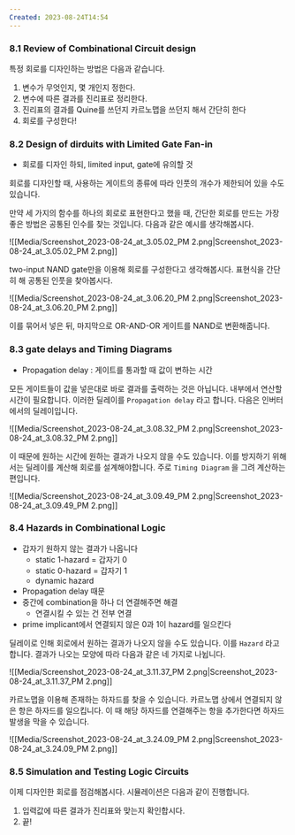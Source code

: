 ```yaml
---
Created: 2023-08-24T14:54
---
```

### 8.1 Review of Combinational Circuit design

특정 회로를 디자인하는 방법은 다음과 같습니다.

1. 변수가 무엇인지, 몇 개인지 정한다.
2. 변수에 따른 결과를 진리표로 정리한다.
3. 진리표의 결과를 Quine를 쓰던지 카르노맵을 쓰던지 해서 간단히 한다
4. 회로를 구성한다!

### 8.2 Design of dirduits with Limited Gate Fan-in

- 회로를 디자인 하되, limited input, gate에 유의할 것

회로를 디자인할 때, 사용하는 게이트의 종류에 따라 인풋의 개수가 제한되어 있을 수도 있습니다.

만약 세 가지의 함수를 하나의 회로로 표현한다고 했을 때, 간단한 회로를 만드는 가장 좋은 방법은 공통된 인수를 찾는 것입니다. 다음과 같은 예시를 생각해봅시다.

![[Media/Screenshot_2023-08-24_at_3.05.02_PM 2.png|Screenshot_2023-08-24_at_3.05.02_PM 2.png]]

two-input NAND gate만을 이용해 회로를 구성한다고 생각해봅시다. 표현식을 간단히 해 공통된 인풋을 찾아봅시다.

![[Media/Screenshot_2023-08-24_at_3.06.20_PM 2.png|Screenshot_2023-08-24_at_3.06.20_PM 2.png]]

이를 묶어서 넣은 뒤, 마지막으로 OR-AND-OR 게이트를 NAND로 변환해줍니다.

### 8.3 gate delays and Timing Diagrams

- Propagation delay : 게이트를 통과할 때 값이 변하는 시간

모든 게이트들이 값을 넣은대로 바로 결과를 출력하는 것은 아닙니다. 내부에서 연산할 시간이 필요합니다. 이러한 딜레이를 `Propagation delay` 라고 합니다. 다음은 인버터에서의 딜레이입니다.

![[Media/Screenshot_2023-08-24_at_3.08.32_PM 2.png|Screenshot_2023-08-24_at_3.08.32_PM 2.png]]

이 때문에 원하는 시간에 원하는 결과가 나오지 않을 수도 있습니다. 이를 방지하기 위해서는 딜레이를 계산해 회로를 설계해야합니다. 주로 `Timing Diagram` 을 그려 계산하는 편입니다.

![[Media/Screenshot_2023-08-24_at_3.09.49_PM 2.png|Screenshot_2023-08-24_at_3.09.49_PM 2.png]]

### 8.4 Hazards in Combinational Logic

- 갑자기 원하지 않는 결과가 나옵니다
    - static 1-hazard = 갑자기 0
    - static 0-hazard = 갑자기 1
    - dynamic hazard
- Propagation delay 때문
- 중간에 combination을 하나 더 연결해주면 해결
    - 연결시킬 수 있는 건 전부 연결
- prime implicant에서 연결되지 않은 0과 1이 hazard를 일으킨다

딜레이로 인해 회로에서 원하는 결과가 나오지 않을 수도 있습니다. 이를 `Hazard` 라고 합니다. 결과가 나오는 모양에 따라 다음과 같은 네 가지로 나뉩니다.

![[Media/Screenshot_2023-08-24_at_3.11.37_PM 2.png|Screenshot_2023-08-24_at_3.11.37_PM 2.png]]

카르노맵을 이용해 존재하는 하자드를 찾을 수 있습니다. 카르노맵 상에서 연결되지 않은 항은 하자드를 일으킵니다. 이 때 해당 하자드를 연결해주는 항을 추가한다면 하자드 발생을 막을 수 있습니다.

![[Media/Screenshot_2023-08-24_at_3.24.09_PM 2.png|Screenshot_2023-08-24_at_3.24.09_PM 2.png]]

### 8.5 Simulation and Testing Logic Circuits

이제 디자인한 회로를 점검해봅시다. 시뮬레이션은 다음과 같이 진행합니다.

1. 입력값에 따른 결과가 진리표와 맞는지 확인합시다.
2. 끝!